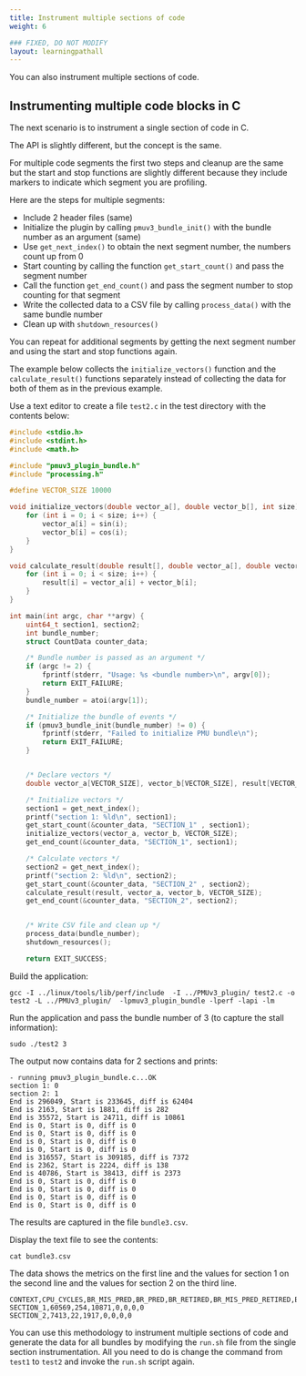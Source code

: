 ```yaml
---
title: Instrument multiple sections of code
weight: 6

### FIXED, DO NOT MODIFY
layout: learningpathall
---
```


You can also instrument multiple sections of code. 

## Instrumenting multiple code blocks in C 

The next scenario is to instrument a single section of code in C. 

The API is slightly different, but the concept is the same. 

For multiple code segments the first two steps and cleanup are the same but the start and stop functions are slightly different because they include markers to indicate which segment you are profiling.

Here are the steps for multiple segments:
- Include 2 header files (same)
- Initialize the plugin by calling `pmuv3_bundle_init()` with the bundle number as an argument (same)
- Use `get_next_index()` to obtain the next segment number, the numbers count up from 0
- Start counting by calling the function `get_start_count()` and pass the segment number
- Call the function `get_end_count()` and pass the segment number to stop counting for that segment
- Write the collected data to a CSV file by calling `process_data()` with the same bundle number
- Clean up with `shutdown_resources()` 

You can repeat for additional segments by getting the next segment number and using the start and stop functions again.

The example below collects the `initialize_vectors()` function and the `calculate_result()` functions separately instead of collecting the data for both of them as in the previous example. 

Use a text editor to create a file `test2.c` in the test directory with the contents below:

```C
#include <stdio.h>
#include <stdint.h>
#include <math.h>

#include "pmuv3_plugin_bundle.h"
#include "processing.h"

#define VECTOR_SIZE 10000

void initialize_vectors(double vector_a[], double vector_b[], int size) {
    for (int i = 0; i < size; i++) {
        vector_a[i] = sin(i);
        vector_b[i] = cos(i);
    }
}

void calculate_result(double result[], double vector_a[], double vector_b[], int size) {
    for (int i = 0; i < size; i++) {
        result[i] = vector_a[i] + vector_b[i];
    }
}

int main(int argc, char **argv) {
    uint64_t section1, section2;
    int bundle_number;
    struct CountData counter_data;

    /* Bundle number is passed as an argument */
    if (argc != 2) {
        fprintf(stderr, "Usage: %s <bundle number>\n", argv[0]);
        return EXIT_FAILURE;
    }
    bundle_number = atoi(argv[1]);

    /* Initialize the bundle of events */
    if (pmuv3_bundle_init(bundle_number) != 0) {
        fprintf(stderr, "Failed to initialize PMU bundle\n");
        return EXIT_FAILURE;
    }


    /* Declare vectors */
    double vector_a[VECTOR_SIZE], vector_b[VECTOR_SIZE], result[VECTOR_SIZE];

    /* Initialize vectors */
    section1 = get_next_index();
    printf("section 1: %ld\n", section1);
    get_start_count(&counter_data, "SECTION_1" , section1);
    initialize_vectors(vector_a, vector_b, VECTOR_SIZE);
    get_end_count(&counter_data, "SECTION_1", section1);

    /* Calculate vectors */
    section2 = get_next_index();
    printf("section 2: %ld\n", section2);
    get_start_count(&counter_data, "SECTION_2" , section2);
    calculate_result(result, vector_a, vector_b, VECTOR_SIZE);
    get_end_count(&counter_data, "SECTION_2", section2);


    /* Write CSV file and clean up */
    process_data(bundle_number);
    shutdown_resources();

    return EXIT_SUCCESS;
```

Build the application:

```console
gcc -I ../linux/tools/lib/perf/include  -I ../PMUv3_plugin/ test2.c -o test2 -L ../PMUv3_plugin/  -lpmuv3_plugin_bundle -lperf -lapi -lm
```

Run the application and pass the bundle number of 3 (to capture the stall information):

```console
sudo ./test2 3
```

The output now contains data for 2 sections and prints:

```output
- running pmuv3_plugin_bundle.c...OK
section 1: 0
section 2: 1
End is 296049, Start is 233645, diff is 62404
End is 2163, Start is 1881, diff is 282
End is 35572, Start is 24711, diff is 10861
End is 0, Start is 0, diff is 0
End is 0, Start is 0, diff is 0
End is 0, Start is 0, diff is 0
End is 0, Start is 0, diff is 0
End is 316557, Start is 309185, diff is 7372
End is 2362, Start is 2224, diff is 138
End is 40786, Start is 38413, diff is 2373
End is 0, Start is 0, diff is 0
End is 0, Start is 0, diff is 0
End is 0, Start is 0, diff is 0
End is 0, Start is 0, diff is 0
```

The results are captured in the file `bundle3.csv`.

Display the text file to see the contents:

```console
cat bundle3.csv
```

The data shows the metrics on the first line and the values for section 1 on the second line and the values for section 2 on the third line.

```output
CONTEXT,CPU_CYCLES,BR_MIS_PRED,BR_PRED,BR_RETIRED,BR_MIS_PRED_RETIRED,BR_IMMED_SPEC,BR_INDIRECT_SPEC
SECTION_1,60569,254,10871,0,0,0,0
SECTION_2,7413,22,1917,0,0,0,0
```

You can use this methodology to instrument multiple sections of code and generate the data for all bundles by modifying the `run.sh` file from the single section instrumentation. All you need to do is change the command from `test1` to `test2` and invoke the `run.sh` script again.
